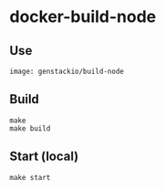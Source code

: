 # docker-build-node

## Use

    image: genstackio/build-node

## Build

    make
    make build

## Start (local)

    make start

